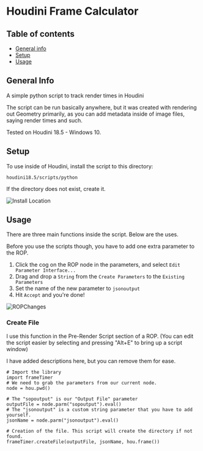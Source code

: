 # Houdini Frame Calculator

## Table of contents
* [General info](#general-info)
* [Setup](#setup)
* [Usage](#usage)
## General Info
A simple python script to track render times in Houdini
 
The script can be run basically anywhere, but it was created with rendering out Geometry primarily, as you can add metadata inside of image files, saying render times and such.

Tested on Houdini 18.5 - Windows 10.

## Setup
To use inside of Houdini, install the script to this directory:
```
houdini18.5/scripts/python
```
If the directory does not exist, create it.

![Install Location](https://user-images.githubusercontent.com/26001129/114502435-5d3bef80-9c5e-11eb-9012-3f72d05eb314.JPG)


## Usage
There are three main functions inside the script. Below are the uses.

Before you use the scripts though, you have to add one extra parameter to the ROP.

1) Click the cog on the ROP node in the parameters, and select `Edit Parameter Interface...`
2) Drag and drop a `String` from the `Create Parameters` to the `Existing Parameters`
3) Set the name of the new parameter to `jsonoutput`
4) Hit `Accept` and you're done!

![ROPChanges](https://user-images.githubusercontent.com/26001129/114503778-629a3980-9c60-11eb-8bce-49f58a26ad6c.JPG)


### Create File

I use this function in the Pre-Render Script section of a ROP. (You can edit the script easier by selecting and pressing "Alt+E" to bring up a script window)

I have added descriptions here, but you can remove them for ease.
```
# Import the library
import frameTimer
# We need to grab the parameters from our current node.
node = hou.pwd()

# The "sopoutput" is our "Output File" parameter
outputFile = node.parm("sopoutput").eval()
# The "jsonoutput" is a custom string parameter that you have to add yourself.
jsonName = node.parm("jsonoutput").eval()

# Creation of the file. This script will create the directory if not found.
frameTimer.createFile(outputFile, jsonName, hou.frame())
```
